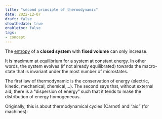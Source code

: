 ```yaml
---
title: "second principle of thermodynamic"
date: 2022-12-07
draft: false
showthedate: true
enabletoc: false
tags:
- concept
---
```


The [entropy](definition/entropy.md) of a **closed system** with **fixed volume** can only increase. 

It is maximum at equilibrium for a system at constant energy. In other words, the system evolves (if not already equilibrated) towards the macro-state that is invariant under the most number of microstates. 

The first law of thermodynamic is the conservation of energy (electric, kinetic, mechanical, chemical,...). The second says that, without external aid, there is a "dispersion of energy" such that it tends to make the distribution of energy homogeneous. 

Originally, this is about thermodynamical cycles (Carnot) and “aid” (for machines):
